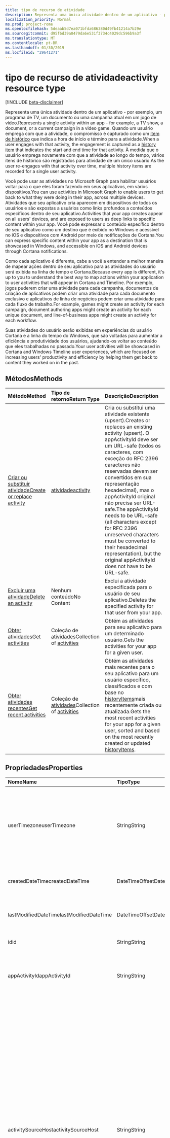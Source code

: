 ```yaml
---
title: tipo de recurso de atividade
description: Representa uma única atividade dentro de um aplicativo - por exemplo, um programa de TV, um documento ou uma campanha atual em um jogo de vídeo. Quando um usuário emprega com que a atividade, o compromisso é capturado como um item de histórico que indica a hora de início e término para a atividade. À medida que o usuário emprega novamente com que a atividade ao longo do tempo, vários itens de histórico são registrados para atividade de um único usuário.
localization_priority: Normal
ms.prod: project-rome
ms.openlocfilehash: 5deaab5d7ea071bfda686380d49fb41214a7b29e
ms.sourcegitcommit: d95f6d39a0479da6e531f3734c4029dc596b9a3f
ms.translationtype: MT
ms.contentlocale: pt-BR
ms.lasthandoff: 01/30/2019
ms.locfileid: "29641271"
---
```

# <a name="activity-resource-type"></a><span data-ttu-id="7cdf9-105">tipo de recurso de atividade</span><span class="sxs-lookup"><span data-stu-id="7cdf9-105">activity resource type</span></span>

[!INCLUDE [beta-disclaimer](../../includes/beta-disclaimer.md)]

<span data-ttu-id="7cdf9-106">Representa uma única atividade dentro de um aplicativo - por exemplo, um programa de TV, um documento ou uma campanha atual em um jogo de vídeo.</span><span class="sxs-lookup"><span data-stu-id="7cdf9-106">Represents a single activity within an app - for example, a TV show, a document, or a current campaign in a video game.</span></span> <span data-ttu-id="7cdf9-107">Quando um usuário emprega com que a atividade, o compromisso é capturado como um [item de histórico](projectrome-historyitem.md) que indica a hora de início e término para a atividade.</span><span class="sxs-lookup"><span data-stu-id="7cdf9-107">When a user engages with that activity, the engagement is captured as a [history item](projectrome-historyitem.md) that indicates the start and end time for that activity.</span></span> <span data-ttu-id="7cdf9-108">À medida que o usuário emprega novamente com que a atividade ao longo do tempo, vários itens de histórico são registrados para atividade de um único usuário.</span><span class="sxs-lookup"><span data-stu-id="7cdf9-108">As the user re-engages with that activity over time, multiple history items are recorded for a single user activity.</span></span>

<span data-ttu-id="7cdf9-109">Você pode usar as atividades no Microsoft Graph para habilitar usuários voltar para o que eles foram fazendo em seus aplicativos, em vários dispositivos.</span><span class="sxs-lookup"><span data-stu-id="7cdf9-109">You can use activities in Microsoft Graph to enable users to get back to what they were doing in their app, across multiple devices.</span></span> <span data-ttu-id="7cdf9-110">Atividades que seu aplicativo cria aparecem em dispositivos de todos os usuários e são expostas a usuários como links profundos a conteúdos específicos dentro de seu aplicativo.</span><span class="sxs-lookup"><span data-stu-id="7cdf9-110">Activities that your app creates appear on all users' devices, and are exposed to users as deep links to specific content within your app.</span></span> <span data-ttu-id="7cdf9-111">Você pode expressar o conteúdo específico dentro de seu aplicativo como um destino que é exibido no Windows e acessível no iOS e dispositivos com Android por meio de notificações de Cortana.</span><span class="sxs-lookup"><span data-stu-id="7cdf9-111">You can express specific content within your app as a destination that is showcased in Windows, and accessible on iOS and Android devices through Cortana notifications.</span></span>

<span data-ttu-id="7cdf9-112">Como cada aplicativo é diferente, cabe a você a entender a melhor maneira de mapear ações dentro de seu aplicativo para as atividades do usuário será exibida na linha de tempo e Cortana.</span><span class="sxs-lookup"><span data-stu-id="7cdf9-112">Because every app is different, it's up to you to understand the best way to map actions within your application to user activities that will appear in Cortana and Timeline.</span></span> <span data-ttu-id="7cdf9-113">Por exemplo, jogos puderem criar uma atividade para cada campanha, documentos de criação de aplicativos podem criar uma atividade para cada documento exclusivo e aplicativos de linha de negócios podem criar uma atividade para cada fluxo de trabalho.</span><span class="sxs-lookup"><span data-stu-id="7cdf9-113">For example, games might create an activity for each campaign, document authoring apps might create an activity for each unique document, and line-of-business apps might create an activity for each workflow.</span></span>

<span data-ttu-id="7cdf9-114">Suas atividades do usuário serão exibidas em experiências do usuário Cortana e a linha do tempo do Windows, que são voltadas para aumentar a eficiência e produtividade dos usuários, ajudando-os voltar ao conteúdo que eles trabalhadas no passado.</span><span class="sxs-lookup"><span data-stu-id="7cdf9-114">Your user activities will be showcased in Cortana and Windows Timeline user experiences, which are focused on increasing users' productivity and efficiency by helping them get back to content they worked on in the past.</span></span>

## <a name="methods"></a><span data-ttu-id="7cdf9-115">Métodos</span><span class="sxs-lookup"><span data-stu-id="7cdf9-115">Methods</span></span>

|<span data-ttu-id="7cdf9-116">Método</span><span class="sxs-lookup"><span data-stu-id="7cdf9-116">Method</span></span> | <span data-ttu-id="7cdf9-117">Tipo de retorno</span><span class="sxs-lookup"><span data-stu-id="7cdf9-117">Return Type</span></span> | <span data-ttu-id="7cdf9-118">Descrição</span><span class="sxs-lookup"><span data-stu-id="7cdf9-118">Description</span></span>|
|:------|:------------|:-----------|
|[<span data-ttu-id="7cdf9-119">Criar ou substituir atividade</span><span class="sxs-lookup"><span data-stu-id="7cdf9-119">Create or replace activity</span></span>](../api/projectrome-put-activity.md) | [<span data-ttu-id="7cdf9-120">atividade</span><span class="sxs-lookup"><span data-stu-id="7cdf9-120">activity</span></span>](projectrome-activity.md) |<span data-ttu-id="7cdf9-121">Cria ou substitui uma atividade existente (upsert).</span><span class="sxs-lookup"><span data-stu-id="7cdf9-121">Creates or replaces an existing activity (upsert).</span></span> <span data-ttu-id="7cdf9-122">O appActivityId deve ser um URL-safe (todos os caracteres, com exceção do RFC 2396 caracteres não reservadas devem ser convertidos em sua representação hexadecimal), mas o appActivityId original não precisa ser URL-safe.</span><span class="sxs-lookup"><span data-stu-id="7cdf9-122">The appActivityId needs to be URL-safe (all characters except for RFC 2396 unreserved characters must be converted to their hexadecimal representation), but the original appActivityId does not have to be URL-safe.</span></span> |
|[<span data-ttu-id="7cdf9-123">Excluir uma atividade</span><span class="sxs-lookup"><span data-stu-id="7cdf9-123">Delete an activity</span></span>](../api/projectrome-delete-activity.md) | <span data-ttu-id="7cdf9-124">Nenhum conteúdo</span><span class="sxs-lookup"><span data-stu-id="7cdf9-124">No Content</span></span> | <span data-ttu-id="7cdf9-125">Exclui a atividade especificada para o usuário de seu aplicativo.</span><span class="sxs-lookup"><span data-stu-id="7cdf9-125">Deletes the specified activity for that user from your app.</span></span>|
|[<span data-ttu-id="7cdf9-126">Obter atividades</span><span class="sxs-lookup"><span data-stu-id="7cdf9-126">Get activities</span></span>](../api/projectrome-get-activities.md) | <span data-ttu-id="7cdf9-127">Coleção de [atividades](projectrome-activity.md)</span><span class="sxs-lookup"><span data-stu-id="7cdf9-127">Collection of [activities](projectrome-activity.md)</span></span> | <span data-ttu-id="7cdf9-128">Obtém as atividades para seu aplicativo para um determinado usuário.</span><span class="sxs-lookup"><span data-stu-id="7cdf9-128">Gets the activities for your app for a given user.</span></span>|
|[<span data-ttu-id="7cdf9-129">Obter atividades recentes</span><span class="sxs-lookup"><span data-stu-id="7cdf9-129">Get recent activities</span></span>](../api/projectrome-get-recent-activities.md) | <span data-ttu-id="7cdf9-130">Coleção de [atividades](projectrome-activity.md)</span><span class="sxs-lookup"><span data-stu-id="7cdf9-130">Collection of [activities](projectrome-activity.md)</span></span> | <span data-ttu-id="7cdf9-131">Obtém as atividades mais recentes para o seu aplicativo para um usuário específico, classificados e com base no [historyItems](projectrome-historyitem.md)mais recentemente criada ou atualizada.</span><span class="sxs-lookup"><span data-stu-id="7cdf9-131">Gets the most recent activities for your app for a given user, sorted and based on the most recently created or updated [historyItems](projectrome-historyitem.md).</span></span>|

## <a name="properties"></a><span data-ttu-id="7cdf9-132">Propriedades</span><span class="sxs-lookup"><span data-stu-id="7cdf9-132">Properties</span></span>

|<span data-ttu-id="7cdf9-133">Nome</span><span class="sxs-lookup"><span data-stu-id="7cdf9-133">Name</span></span> | <span data-ttu-id="7cdf9-134">Tipo</span><span class="sxs-lookup"><span data-stu-id="7cdf9-134">Type</span></span> | <span data-ttu-id="7cdf9-135">Descrição</span><span class="sxs-lookup"><span data-stu-id="7cdf9-135">Description</span></span>|
|:----|:-----|:-----------|
|<span data-ttu-id="7cdf9-136">userTimezone</span><span class="sxs-lookup"><span data-stu-id="7cdf9-136">userTimezone</span></span> | <span data-ttu-id="7cdf9-137">String</span><span class="sxs-lookup"><span data-stu-id="7cdf9-137">String</span></span> | <span data-ttu-id="7cdf9-138">Opcional.</span><span class="sxs-lookup"><span data-stu-id="7cdf9-138">Optional.</span></span> <span data-ttu-id="7cdf9-139">O fuso horário no qual o dispositivo do usuário usado para gerar a atividade foi localizado no momento da criação de atividade; valores fornecidos como Olson IDs para suportar a representação de plataforma cruzada.</span><span class="sxs-lookup"><span data-stu-id="7cdf9-139">The timezone in which the user's device used to generate the activity was located at activity creation time; values supplied as Olson IDs in order to support cross-platform representation.</span></span>|
|<span data-ttu-id="7cdf9-140">createdDateTime</span><span class="sxs-lookup"><span data-stu-id="7cdf9-140">createdDateTime</span></span> | <span data-ttu-id="7cdf9-141">DateTimeOffset</span><span class="sxs-lookup"><span data-stu-id="7cdf9-141">DateTimeOffset</span></span> | <span data-ttu-id="7cdf9-142">Definido pelo servidor.</span><span class="sxs-lookup"><span data-stu-id="7cdf9-142">Set by the server.</span></span> <span data-ttu-id="7cdf9-143">Data e hora em UTC quando o objeto foi criado no servidor.</span><span class="sxs-lookup"><span data-stu-id="7cdf9-143">DateTime in UTC when the object was created on the server.</span></span> |
|<span data-ttu-id="7cdf9-144">lastModifiedDateTime</span><span class="sxs-lookup"><span data-stu-id="7cdf9-144">lastModifiedDateTime</span></span> | <span data-ttu-id="7cdf9-145">DateTimeOffset</span><span class="sxs-lookup"><span data-stu-id="7cdf9-145">DateTimeOffset</span></span> | <span data-ttu-id="7cdf9-146">Definido pelo servidor.</span><span class="sxs-lookup"><span data-stu-id="7cdf9-146">Set by the server.</span></span> <span data-ttu-id="7cdf9-147">Data e hora em UTC quando o objeto foi modificado no servidor.</span><span class="sxs-lookup"><span data-stu-id="7cdf9-147">DateTime in UTC when the object was modified on the server.</span></span> |
|<span data-ttu-id="7cdf9-148">id</span><span class="sxs-lookup"><span data-stu-id="7cdf9-148">id</span></span> | <span data-ttu-id="7cdf9-149">String</span><span class="sxs-lookup"><span data-stu-id="7cdf9-149">String</span></span> | <span data-ttu-id="7cdf9-150">ID gerados pelo servidor usado para o endereçamento de URL.</span><span class="sxs-lookup"><span data-stu-id="7cdf9-150">Server-generated ID used for URL addressing.</span></span>|
|<span data-ttu-id="7cdf9-151">appActivityId</span><span class="sxs-lookup"><span data-stu-id="7cdf9-151">appActivityId</span></span> | <span data-ttu-id="7cdf9-152">String</span><span class="sxs-lookup"><span data-stu-id="7cdf9-152">String</span></span> | <span data-ttu-id="7cdf9-153">Obrigatório.</span><span class="sxs-lookup"><span data-stu-id="7cdf9-153">Required.</span></span> <span data-ttu-id="7cdf9-154">A ID de atividade exclusivo no contexto do app - fornecido pelo chamador e imutável depois disso.</span><span class="sxs-lookup"><span data-stu-id="7cdf9-154">The unique activity ID in the context of the app - supplied by caller and immutable thereafter.</span></span>|
|<span data-ttu-id="7cdf9-155">activitySourceHost</span><span class="sxs-lookup"><span data-stu-id="7cdf9-155">activitySourceHost</span></span> | <span data-ttu-id="7cdf9-156">String</span><span class="sxs-lookup"><span data-stu-id="7cdf9-156">String</span></span> | <span data-ttu-id="7cdf9-157">Obrigatório.</span><span class="sxs-lookup"><span data-stu-id="7cdf9-157">Required.</span></span> <span data-ttu-id="7cdf9-158">URL para o domínio que representa o mapeamento de identidade de plataforma cruzada para o aplicativo.</span><span class="sxs-lookup"><span data-stu-id="7cdf9-158">URL for the domain representing the cross-platform identity mapping for the app.</span></span> <span data-ttu-id="7cdf9-159">Mapeamento é armazenado como um arquivo JSON hospedado no domínio ou configurável via Windows Dev Center.</span><span class="sxs-lookup"><span data-stu-id="7cdf9-159">Mapping is stored either as a JSON file hosted on the domain or configurable via Windows Dev Center.</span></span> <span data-ttu-id="7cdf9-160">O arquivo JSON é chamado cross-plataforma-app-identificadores e está hospedado em raiz do seu domínio HTTPS, seja em que o domínio de nível superior ou incluir um domínio sub.</span><span class="sxs-lookup"><span data-stu-id="7cdf9-160">The JSON file is named cross-platform-app-identifiers and is hosted at root of your HTTPS domain, either at the top level domain or include a sub domain.</span></span> <span data-ttu-id="7cdf9-161">Por exemplo: https://contoso.com ou https://myapp.contoso.com, mas NÃO https://myapp.contoso.com/somepath.</span><span class="sxs-lookup"><span data-stu-id="7cdf9-161">For example: https://contoso.com or https://myapp.contoso.com but NOT https://myapp.contoso.com/somepath.</span></span> <span data-ttu-id="7cdf9-162">Você deve ter um arquivo exclusivo e domínio (ou domínio sub) por identidade do aplicativo de plataforma cruzada.</span><span class="sxs-lookup"><span data-stu-id="7cdf9-162">You must have a unique file and domain (or sub domain) per cross-platform app identity.</span></span> <span data-ttu-id="7cdf9-163">Por exemplo, um arquivo separado e o domínio é necessária para o Word versus PowerPoint.</span><span class="sxs-lookup"><span data-stu-id="7cdf9-163">For example, a separate file and domain is needed for Word vs. PowerPoint.</span></span>|
|<span data-ttu-id="7cdf9-164">appDisplayName</span><span class="sxs-lookup"><span data-stu-id="7cdf9-164">appDisplayName</span></span> | <span data-ttu-id="7cdf9-165">String</span><span class="sxs-lookup"><span data-stu-id="7cdf9-165">String</span></span> | <span data-ttu-id="7cdf9-166">Opcional.</span><span class="sxs-lookup"><span data-stu-id="7cdf9-166">Optional.</span></span> <span data-ttu-id="7cdf9-167">Descrição de texto curtas do aplicativo usado para gerar a atividade para uso em casos, quando o aplicativo não está instalado no dispositivo de local do usuário.</span><span class="sxs-lookup"><span data-stu-id="7cdf9-167">Short text description of the app used to generate the activity for use in cases when the app is not installed on the user’s local device.</span></span>|
|<span data-ttu-id="7cdf9-168">activationUrl</span><span class="sxs-lookup"><span data-stu-id="7cdf9-168">activationUrl</span></span> | <span data-ttu-id="7cdf9-169">String</span><span class="sxs-lookup"><span data-stu-id="7cdf9-169">String</span></span> | <span data-ttu-id="7cdf9-170">Obrigatório.</span><span class="sxs-lookup"><span data-stu-id="7cdf9-170">Required.</span></span> <span data-ttu-id="7cdf9-171">URL usada para iniciar a atividade na melhor experiência de nativa representada por appId.</span><span class="sxs-lookup"><span data-stu-id="7cdf9-171">URL used to launch the activity in the best native experience represented by the appId.</span></span> <span data-ttu-id="7cdf9-172">Pode iniciar um aplicativo baseado na web, não se existir nenhum aplicativo nativo.</span><span class="sxs-lookup"><span data-stu-id="7cdf9-172">Might launch a web-based app if no native app exists.</span></span>|
|<span data-ttu-id="7cdf9-173">fallbackUrl</span><span class="sxs-lookup"><span data-stu-id="7cdf9-173">fallbackUrl</span></span> | <span data-ttu-id="7cdf9-174">String</span><span class="sxs-lookup"><span data-stu-id="7cdf9-174">String</span></span> | <span data-ttu-id="7cdf9-175">Opcional.</span><span class="sxs-lookup"><span data-stu-id="7cdf9-175">Optional.</span></span> <span data-ttu-id="7cdf9-176">URL usada para iniciar a atividade em um aplicativo baseado na web, se disponível.</span><span class="sxs-lookup"><span data-stu-id="7cdf9-176">URL used to launch the activity in a web-based app, if available.</span></span>|
|<span data-ttu-id="7cdf9-177">contentUrl</span><span class="sxs-lookup"><span data-stu-id="7cdf9-177">contentUrl</span></span> | <span data-ttu-id="7cdf9-178">String</span><span class="sxs-lookup"><span data-stu-id="7cdf9-178">String</span></span> | <span data-ttu-id="7cdf9-179">Opcional.</span><span class="sxs-lookup"><span data-stu-id="7cdf9-179">Optional.</span></span> <span data-ttu-id="7cdf9-180">Usado no caso do conteúdo pode ser renderizado fora de uma experiência de aplicativo nativo ou baseado na web (por exemplo, um ponteiro para um item em um RSS feed).</span><span class="sxs-lookup"><span data-stu-id="7cdf9-180">Used in the event the content can be rendered outside of a native or web-based app experience (for example, a pointer to an item in an RSS feed).</span></span>|
|<span data-ttu-id="7cdf9-181">visualElements</span><span class="sxs-lookup"><span data-stu-id="7cdf9-181">visualElements</span></span>| [<span data-ttu-id="7cdf9-182">visualInfo</span><span class="sxs-lookup"><span data-stu-id="7cdf9-182">visualInfo</span></span>](../resources/projectrome-visualinfo.md) | <span data-ttu-id="7cdf9-183">Obrigatório.</span><span class="sxs-lookup"><span data-stu-id="7cdf9-183">Required.</span></span> <span data-ttu-id="7cdf9-184">O objeto que contém informações para renderizar a atividade na UX.</span><span class="sxs-lookup"><span data-stu-id="7cdf9-184">The object containing information to render the activity in the UX.</span></span>|
|<span data-ttu-id="7cdf9-185">contentInfo</span><span class="sxs-lookup"><span data-stu-id="7cdf9-185">contentInfo</span></span> | <span data-ttu-id="7cdf9-186">Objeto sem JSON</span><span class="sxs-lookup"><span data-stu-id="7cdf9-186">Untyped JSON object</span></span> | <span data-ttu-id="7cdf9-187">Opcional.</span><span class="sxs-lookup"><span data-stu-id="7cdf9-187">Optional.</span></span> <span data-ttu-id="7cdf9-188">Um parte personalizada de dados - descrição extensível de longa distância o JSON do conteúdo de acordo com a sintaxe [schema.org](https://schema.org) .</span><span class="sxs-lookup"><span data-stu-id="7cdf9-188">A custom piece of data - JSON-LD extensible description of content according to [schema.org](https://schema.org) syntax.</span></span>|
|<span data-ttu-id="7cdf9-189">expirationDateTime</span><span class="sxs-lookup"><span data-stu-id="7cdf9-189">expirationDateTime</span></span> | <span data-ttu-id="7cdf9-190">DateTimeOffset</span><span class="sxs-lookup"><span data-stu-id="7cdf9-190">DateTimeOffset</span></span> | <span data-ttu-id="7cdf9-191">Definido pelo servidor.</span><span class="sxs-lookup"><span data-stu-id="7cdf9-191">Set by the server.</span></span> <span data-ttu-id="7cdf9-192">Data e hora em UTC quando o objeto expira no servidor.</span><span class="sxs-lookup"><span data-stu-id="7cdf9-192">DateTime in UTC when the object expired on the server.</span></span>|
|<span data-ttu-id="7cdf9-193">status</span><span class="sxs-lookup"><span data-stu-id="7cdf9-193">status</span></span> | <span data-ttu-id="7cdf9-194">EnumType</span><span class="sxs-lookup"><span data-stu-id="7cdf9-194">EnumType</span></span> | <span data-ttu-id="7cdf9-195">Definido pelo servidor.</span><span class="sxs-lookup"><span data-stu-id="7cdf9-195">Set by the server.</span></span> <span data-ttu-id="7cdf9-196">Um código de status usado para identificar objetos válidos.</span><span class="sxs-lookup"><span data-stu-id="7cdf9-196">A status code used to identify valid objects.</span></span> <span data-ttu-id="7cdf9-197">Valores: ativo, atualizado, excluídos, ignorado.</span><span class="sxs-lookup"><span data-stu-id="7cdf9-197">Values: active, updated, deleted, ignored.</span></span>|

## <a name="relationships"></a><span data-ttu-id="7cdf9-198">Relações</span><span class="sxs-lookup"><span data-stu-id="7cdf9-198">Relationships</span></span>

|<span data-ttu-id="7cdf9-199">Relação</span><span class="sxs-lookup"><span data-stu-id="7cdf9-199">Relationship</span></span> | <span data-ttu-id="7cdf9-200">Tipo</span><span class="sxs-lookup"><span data-stu-id="7cdf9-200">Type</span></span> | <span data-ttu-id="7cdf9-201">Descrição</span><span class="sxs-lookup"><span data-stu-id="7cdf9-201">Description</span></span>|
|:------------|:-----|:-----------|
|<span data-ttu-id="7cdf9-202">historyItems</span><span class="sxs-lookup"><span data-stu-id="7cdf9-202">historyItems</span></span>| <span data-ttu-id="7cdf9-203">coleção [historyItem](../resources/projectrome-historyitem.md)</span><span class="sxs-lookup"><span data-stu-id="7cdf9-203">[historyItem](../resources/projectrome-historyitem.md) collection</span></span> | <span data-ttu-id="7cdf9-204">Opcional.</span><span class="sxs-lookup"><span data-stu-id="7cdf9-204">Optional.</span></span> <span data-ttu-id="7cdf9-205">NavigationProperty/contenção; propriedade de navegação historyItems da atividade.</span><span class="sxs-lookup"><span data-stu-id="7cdf9-205">NavigationProperty/Containment; navigation property to the activity's historyItems.</span></span>|

## <a name="json-representation"></a><span data-ttu-id="7cdf9-206">Representação JSON</span><span class="sxs-lookup"><span data-stu-id="7cdf9-206">JSON representation</span></span>

<span data-ttu-id="7cdf9-207">Veja a seguir uma representação JSON do recurso.</span><span class="sxs-lookup"><span data-stu-id="7cdf9-207">Here is a JSON representation of the resource.</span></span>

<!-- {
  "blockType": "resource",
  "optionalProperties": [
    "userTimezone",
    "appDisplayName",
    "fallbackUrl",
    "contentUrl",
    "contentInfo",
    "visualElements",
    "historyItems"
  ],
  "@odata.type": "microsoft.graph.activity"
}-->

```json
{
    "appActivityId": "String",
    "activitySourceHost": "String (host name/domain/URL)",
    "userTimezone": "String",
    "appDisplayName": "String",
    "activationUrl": "String (URL)",
    "contentUrl": "String (URL)",
    "fallbackUrl": "String (URL)",
    "createdDateTime": "DateTimeOffset",
    "lastModifiedDateTime": "DateTimeOffset",
    "expirationDateTime": "DateTimeOffset",
    "id": "String",
    "status": "EnumType",
    "contentInfo": { "@data.type": "microsoft.graph.Json" },
    "visualElements": { "@data.type": "microsoft.graph.visualInfo" },
    "historyItems": [{ "@odata.type": "microsoft.graph.historyItem" }]
}
```

<!-- uuid: 8fcb5dbc-d5aa-4681-8e31-b001d5168d79
2017-06-07 14:57:30 UTC -->
<!--
{
  "type": "#page.annotation",
  "description": "activity resource",
  "keywords": "",
  "section": "documentation",
  "tocPath": "",
  "suppressions": [
    "Error: /api-reference/beta/resources/projectrome-activity.md:\r\n      Exception processing links.\r\n    System.ArgumentException: Link Definition was null. Link text: !INCLUDE [beta-disclaimer](../../includes/beta-disclaimer.md)\r\n      at ApiDoctor.Validation.DocFile.get_LinkDestinations()\r\n      at ApiDoctor.Validation.DocSet.ValidateLinks(Boolean includeWarnings, String[] relativePathForFiles, IssueLogger issues, Boolean requireFilenameCaseMatch, Boolean printOrphanedFiles)"
  ]
}
-->
